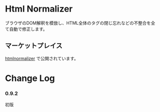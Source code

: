 # Html Normalizer

ブラウザのDOM解釈を模倣し、HTML全体のタグの閉じ忘れなどの不整合を全て自動で修正します。

## マーケットプレイス
[htmlnormalizer](https://marketplace.visualstudio.com/items?itemName=komiyamma.htmlnormalizer) で公開されています。

# Change Log

### 0.9.2

初版